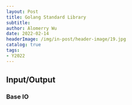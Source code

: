 ```yaml
---
layout: Post
title: Golang Standard Library
subtitle: 
author: Alomerry Wu
date: 2022-02-14
headerImage: /img/in-post/header-image/19.jpg
catalog: true
tags:
- Y2022
---
```


<!-- Description. -->

<!-- more -->

## Input/Output

### Base IO